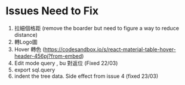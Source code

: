 # Issues Need to Fix
1. 拉細個格距 (remove the boarder but need to figure a way to reduce distance)
2. 轉Logo圖 
3. Hover 轉色 (https://codesandbox.io/s/react-material-table-hover-header-456pj?from-embed)
4. Edit mode query , bu 對返位 (Fixed 22/03)
5. export sql.query
6. indent the tree data. Side effect from issue 4 (fixed 23/03)
